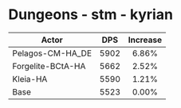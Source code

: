 # Dungeons - stm - kyrian
| Actor | DPS | Increase |
|---|:---:|:---:|
|Pelagos-CM-HA_DE|5902|6.86%|
|Forgelite-BCtA-HA|5662|2.52%|
|Kleia-HA|5590|1.21%|
|Base|5523|0.00%|
